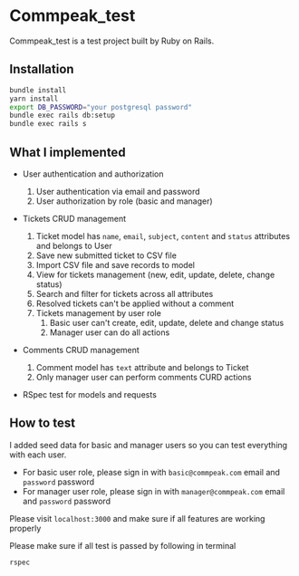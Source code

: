 # Commpeak_test

Commpeak_test is a test project built by Ruby on Rails.
## Installation



```bash
bundle install
yarn install
export DB_PASSWORD="your postgresql password"
bundle exec rails db:setup
bundle exec rails s
```

## What I implemented

- User authentication and authorization
    1. User authentication via email and password
    2. User authorization by role (basic and manager)

- Tickets CRUD management
    1. Ticket model has `name`, `email`, `subject`, `content` and `status` attributes and belongs to User
    2. Save new submitted ticket to CSV file
    3. Import CSV file and save records to model
    4. View for tickets management (new, edit, update, delete, change status)
    5. Search and filter for tickets across all attributes
    6. Resolved tickets can't be applied without a comment
    7. Tickets management by user role
        1. Basic user can't create, edit, update, delete and change status
        2. Manager user can do all actions

- Comments CRUD management
    1. Comment model has `text` attribute and belongs to Ticket
    2. Only manager user can perform comments CURD actions

- RSpec test for models and requests

## How to test

I added seed data for basic and manager users so you can test everything with each user.
- For basic user role, please sign in with `basic@commpeak.com` email and `password` password
- For manager user role, please sign in with `manager@commpeak.com` email and `password` password

Please visit `localhost:3000` and make sure if all features are working properly

Please make sure if all test is passed by following in terminal
``` bash
rspec
```
 